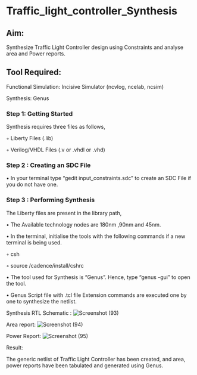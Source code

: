 # Traffic_light_controller_Synthesis

## Aim:

Synthesize Traffic Light Controller design using Constraints and analyse area and Power reports.

## Tool Required:

Functional Simulation: Incisive Simulator (ncvlog, ncelab, ncsim)

Synthesis: Genus

### Step 1: Getting Started

Synthesis requires three files as follows,

◦ Liberty Files (.lib)

◦ Verilog/VHDL Files (.v or .vhdl or .vhd)

### Step 2 : Creating an SDC File

•	In your terminal type “gedit input_constraints.sdc” to create an SDC File if you do not have one.

### Step 3 : Performing Synthesis

The Liberty files are present in the library path,

• The Available technology nodes are 180nm ,90nm and 45nm.

• In the terminal, initialise the tools with the following commands if a new terminal is being used.

◦ csh

◦ source /cadence/install/cshrc

• The tool used for Synthesis is “Genus”. Hence, type “genus -gui” to open the tool.

• Genus Script file with .tcl file Extension commands are executed one by one to synthesize the netlist.

Synthesis RTL Schematic :
![Screenshot (93)](https://github.com/user-attachments/assets/089134e3-554e-4d47-8b0a-218563cbfba3)

Area report:
![Screenshot (94)](https://github.com/user-attachments/assets/dfebb612-09bd-4648-8d2f-5f0cbfcf837d)

Power Report:
![Screenshot (95)](https://github.com/user-attachments/assets/569c2204-7f2b-4064-ada4-75ac3dd86203)

Result:

The generic netlist of Traffic Light Controller has been created, and area, power reports have been tabulated and generated using Genus.
